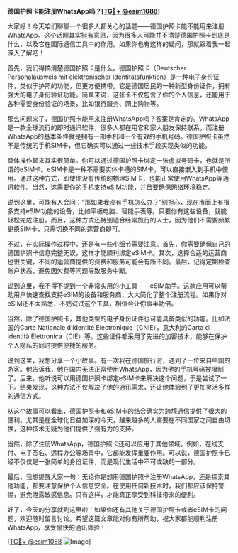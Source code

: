 **德国护照卡能注册WhatsApp吗？[[TG💪+ @esim1088](https://t.me/s/esim1088)]**

大家好！今天咱们聊聊一个很多人都关心的话题——德国护照卡能不能用来注册WhatsApp。这个话题其实挺有意思，因为很多人可能并不清楚德国护照卡到底是什么，以及它在国际通信工具中的作用。如果你也有这样的疑问，那就跟着我一起深入了解吧！

首先，我们得搞清楚德国护照卡是什么。德国护照卡（Deutscher Personalausweis mit elektronischer Identitätsfunktion）是一种电子身份证件，类似于护照的功能，但更方便携带。它是德国居民的一种新型身份证件，拥有强大的电子身份验证功能。简单来说，这张卡不仅包含了你的个人信息，还能用于各种需要身份验证的场景，比如银行服务、网上购物等。

那么问题来了，德国护照卡能用来注册WhatsApp吗？答案是肯定的。WhatsApp是一款全球流行的即时通讯软件，很多人都在用它和家人朋友保持联系。而注册WhatsApp的基本条件就是拥有一部手机和一个有效的手机号码。德国护照卡虽然不是传统的手机SIM卡，但它确实可以通过一些技术手段实现类似的功能。

具体操作起来其实很简单。你可以通过德国护照卡绑定一张虚拟号码卡，也就是所谓的eSIM卡。eSIM卡是一种不需要实体卡槽的SIM卡，可以直接嵌入到手机中使用。通过这种方式，即使你没有传统的物理SIM卡，也能正常使用WhatsApp等通讯软件。当然，这需要你的手机支持eSIM功能，并且要确保网络环境稳定。

说到这里，可能有人会问：“那如果我没有手机怎么办？”别担心，现在市面上有很多支持eSIM功能的设备，比如平板电脑、智能手表等。只要你有这些设备，就能轻松完成注册。而且，这种方式还特别适合经常旅行的人士，因为他们不需要频繁更换SIM卡，只需切换不同的运营商即可。

不过，在实际操作过程中，还是有一些小细节需要注意。首先，你需要确保自己的德国护照卡信息完整无误，这样才能顺利绑定eSIM卡。其次，选择合适的运营商也很关键，不同的运营商提供的资费和服务可能会有所不同。最后，记得定期检查账户状态，避免因欠费等问题导致服务中断。

说到这里，我不得不提到一个非常实用的小工具——eSIM助手。这款应用可以帮助用户快速查找支持eSIM的设备和服务商，大大简化了整个注册流程。如果你对eSIM还不太熟悉，不妨试试这个工具，相信会让你事半功倍。

当然，除了德国护照卡，其他类型的电子身份证件也可能具备类似的功能。比如法国的Carte Nationale d’Identité Electronique（CNIE），意大利的Carta di Identità Elettronica（CIE）等。这些证件都采用了先进的加密技术，能够在保护个人隐私的同时提供便捷的服务。

说到这里，我想分享一个小故事。有一次我在德国旅行时，遇到了一位来自中国的游客。他告诉我，他在国内无法正常使用WhatsApp，因为他的手机号码被限制了。后来，他听说可以用德国护照卡绑定eSIM卡来解决这个问题，于是尝试了一下。结果发现，这种方法不仅解决了他的通讯需求，还让他体验到了更加灵活多样的通信方式。

从这个故事可以看出，德国护照卡和eSIM卡的结合确实为跨境通信提供了很大的便利。尤其是在全球化日益加深的今天，越来越多的人需要在不同国家之间自由切换，这种技术无疑为他们提供了强有力的支持。

当然，除了注册WhatsApp，德国护照卡还可以应用于其他领域。例如，在线支付、电子签名、远程办公等场景中，它都能发挥重要作用。可以说，德国护照卡已经不仅仅是一张简单的身份证件，而是现代生活中不可或缺的一部分。

最后，我想提醒大家一句：无论你是想用德国护照卡注册WhatsApp，还是探索其他功能，都要注意保护个人信息安全。在使用任何新技术时，我们都应该保持警惕，避免泄露敏感信息。只有这样，才能真正享受到科技带来的便利。

好了，今天的分享就到这里啦！如果你还有其他关于德国护照卡或者eSIM卡的问题，欢迎随时留言讨论。希望这篇文章能对你有所帮助，祝大家都能顺利注册WhatsApp，享受愉快的通讯体验！

[[TG💪+ @esim1088](https://t.me/s/esim1088) ![Image](https://i.postimg.cc/4NQfJmqS/Snipaste-2025-05-13-00-14-12.png)]